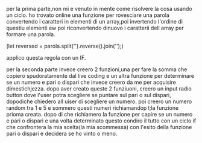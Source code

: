 per la prima parte,non  mi e venuto in mente come risolvere la cosa usando un ciclo.
ho trovato online una funzione per rovesciare una parola convertendo i caratteri in elementi di un array,poi invertendo l'ordine di questiu elementi ew poi riconvertendo dinuovo i caratterii dell array per formare una parola. 

(let reversed = parola.split('').reverse().join('');)

applico questa regola con un IF.

per la seconda parte invece creero 2 funzioni,una per fare la somma che copiero spudoratamente dal live coding e un altra funzione per determinare se un numero e pari o dispari che invece creero da me per acquisire dimestichjezza.
dopo aver creato queste 2 funziuoni, creero un input radio button dove l'user potra scegliere se puntare sul pari o sul dispari, dopodiche chiedero all uiser di scegliere un numero.
poi creero un numero random tra 1 e 5 e sommero questi numeri richiamandop  l;la funzione prioma creata.
dopo di che richiamero la funzione per capire se un numero e pari o dispari e una volta determinato questo condiro il tutto con un ciclo if che confrontera la mia scelta(la mia scommessa) con l'esito della funzione pari o dispari e decidera se ho vinto o meno.